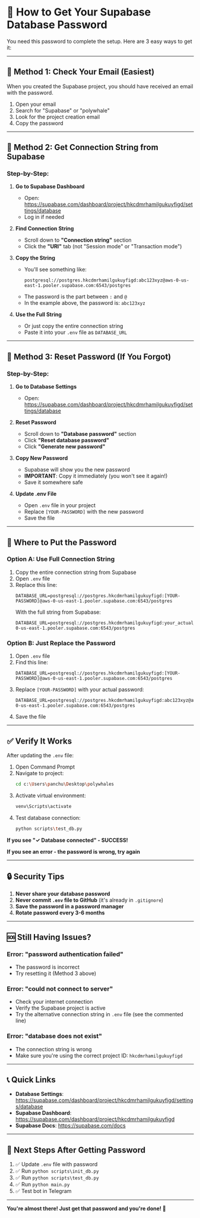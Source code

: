 # 🔑 How to Get Your Supabase Database Password

You need this password to complete the setup. Here are 3 easy ways to get it:

---

## 🎯 Method 1: Check Your Email (Easiest)

When you created the Supabase project, you should have received an email with the password.

1. Open your email
2. Search for "Supabase" or "polywhale"
3. Look for the project creation email
4. Copy the password

---

## 🎯 Method 2: Get Connection String from Supabase

### Step-by-Step:

1. **Go to Supabase Dashboard**
   - Open: https://supabase.com/dashboard/project/hkcdmrhamilgukuyfigd/settings/database
   - Log in if needed

2. **Find Connection String**
   - Scroll down to **"Connection string"** section
   - Click the **"URI"** tab (not "Session mode" or "Transaction mode")

3. **Copy the String**
   - You'll see something like:
     ```
     postgresql://postgres.hkcdmrhamilgukuyfigd:abc123xyz@aws-0-us-east-1.pooler.supabase.com:6543/postgres
     ```
   - The password is the part between `:` and `@`
   - In the example above, the password is: `abc123xyz`

4. **Use the Full String**
   - Or just copy the entire connection string
   - Paste it into your `.env` file as `DATABASE_URL`

---

## 🎯 Method 3: Reset Password (If You Forgot)

### Step-by-Step:

1. **Go to Database Settings**
   - Open: https://supabase.com/dashboard/project/hkcdmrhamilgukuyfigd/settings/database

2. **Reset Password**
   - Scroll down to **"Database password"** section
   - Click **"Reset database password"**
   - Click **"Generate new password"**

3. **Copy New Password**
   - Supabase will show you the new password
   - **IMPORTANT**: Copy it immediately (you won't see it again!)
   - Save it somewhere safe

4. **Update .env File**
   - Open `.env` file in your project
   - Replace `[YOUR-PASSWORD]` with the new password
   - Save the file

---

## 📝 Where to Put the Password

### Option A: Use Full Connection String

1. Copy the entire connection string from Supabase
2. Open `.env` file
3. Replace this line:
   ```
   DATABASE_URL=postgresql://postgres.hkcdmrhamilgukuyfigd:[YOUR-PASSWORD]@aws-0-us-east-1.pooler.supabase.com:6543/postgres
   ```
   With the full string from Supabase:
   ```
   DATABASE_URL=postgresql://postgres.hkcdmrhamilgukuyfigd:your_actual_password@aws-0-us-east-1.pooler.supabase.com:6543/postgres
   ```

### Option B: Just Replace the Password

1. Open `.env` file
2. Find this line:
   ```
   DATABASE_URL=postgresql://postgres.hkcdmrhamilgukuyfigd:[YOUR-PASSWORD]@aws-0-us-east-1.pooler.supabase.com:6543/postgres
   ```
3. Replace `[YOUR-PASSWORD]` with your actual password:
   ```
   DATABASE_URL=postgresql://postgres.hkcdmrhamilgukuyfigd:abc123xyz@aws-0-us-east-1.pooler.supabase.com:6543/postgres
   ```
4. Save the file

---

## ✅ Verify It Works

After updating the `.env` file:

1. Open Command Prompt
2. Navigate to project:
   ```bash
   cd c:\Users\panchu\Desktop\polywhales
   ```
3. Activate virtual environment:
   ```bash
   venv\Scripts\activate
   ```
4. Test database connection:
   ```bash
   python scripts\test_db.py
   ```

**If you see "✓ Database connected" - SUCCESS!**

**If you see an error - the password is wrong, try again**

---

## 🔒 Security Tips

1. **Never share your database password**
2. **Never commit `.env` file to GitHub** (it's already in `.gitignore`)
3. **Save the password in a password manager**
4. **Rotate password every 3-6 months**

---

## 🆘 Still Having Issues?

### Error: "password authentication failed"
- The password is incorrect
- Try resetting it (Method 3 above)

### Error: "could not connect to server"
- Check your internet connection
- Verify the Supabase project is active
- Try the alternative connection string in `.env` file (see the commented line)

### Error: "database does not exist"
- The connection string is wrong
- Make sure you're using the correct project ID: `hkcdmrhamilgukuyfigd`

---

## 📞 Quick Links

- **Database Settings**: https://supabase.com/dashboard/project/hkcdmrhamilgukuyfigd/settings/database
- **Supabase Dashboard**: https://supabase.com/dashboard/project/hkcdmrhamilgukuyfigd
- **Supabase Docs**: https://supabase.com/docs

---

## 🎯 Next Steps After Getting Password

1. ✅ Update `.env` file with password
2. ✅ Run `python scripts\init_db.py`
3. ✅ Run `python scripts\test_db.py`
4. ✅ Run `python main.py`
5. ✅ Test bot in Telegram

---

**You're almost there! Just get that password and you're done! 🚀**

